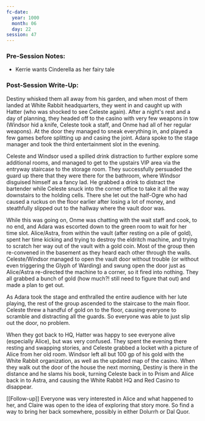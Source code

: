 ```yaml
---
fc-date:
  year: 1000
  month: 06
  day: 22
session: 47
---
```


### Pre-Session Notes:
* Kerrie wants Cinderella as her fairy tale


### Post-Session Write-Up:

Destiny whisked them all away from his garden, and when most of them landed at White Rabbit headquarters, they went in and caught up with Hatter (who was shocked to see Celeste again). After a night's rest and a day of planning, they headed off to the casino with very few weapons in tow (Windsor hid a knife, Celeste took a staff, and Onme had all of her regular weapons). At the door they managed to sneak everything in, and played a few games before splitting up and casing the joint. Adara spoke to the stage manager and took the third entertainment slot in the evening.

Celeste and Windsor used a spilled drink distraction to further explore some additional rooms, and managed to get to the upstairs VIP area via the entryway staircase to the storage room. They successfully persuaded the guard up there that they were there for the bathroom, where Windsor disguised himself as a fancy lad. He grabbed a drink to distract the bartender while Celeste snuck into the corner office to take it all the way downstairs to the holding cells. There she let out the half-Ogre who had caused a ruckus on the floor earlier after losing a lot of money, and steathfully slipped out to the hallway where the vault door was. 

While this was going on, Onme was chatting with the wait staff and cook, to no end, and Adara was escorted down to the green room to wait for her time slot. Alice/Astra, from within the vault (after resting on a pile of gold), spent her time kicking and trying to destroy the eldritch machine, and trying to scratch her way out of the vault with a gold coin. Most of the group then re-convened in the basement as they heard each other through the walls. Celeste/Windsor managed to open the vault door without trouble (or without even triggering the Glyph of Warding) and swung open the door just as Alice/Astra re-directed the machine to a corner, so it fired into nothing. They all grabbed a bunch of gold (how much?! still need to figure that out) and made a plan to get out.

As Adara took the stage and enthralled the entire audience with her lute playing, the rest of the group ascended to the staircase to the main floor. Celeste threw a handful of gold on to the floor, causing everyone to scramble and distracting all the guards. So everyone was able to just slip out the door, no problem.

When they got back to HQ, Hatter was happy to see everyone alive (especially Alice), but was very confused. They spent the evening there resting and swapping stories, and Celeste grabbed a locket with a picture of Alice from her old room. Windsor left all but 100 gp of his gold with the White Rabbit organization, as well as the updated map of the casino. When they walk out the door of the house the next morning, Destiny is there in the distance and he slams his book, turning Celeste back in to Prism and Alice back in to Astra, and causing the White Rabbit HQ and Red Casino to disappear.

[[Follow-up]] Everyone was very interested in Alice and what happened to her, and Claire was open to the idea of exploring that story more. So find a way to bring her back somewhere, possibly in either Dolurrh or Dal Quor.
